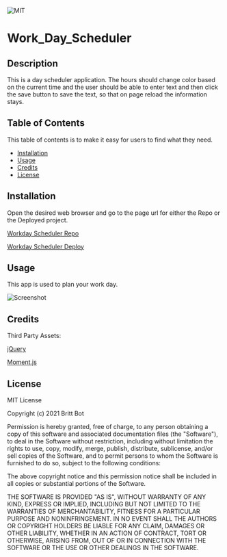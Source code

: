 ![MIT](https://img.shields.io/badge/License-MIT-yellow.svg)
# Work_Day_Scheduler
## Description 

This is a day scheduler application. The hours should change color based on the current time and the user should be able to enter text and then click the save button to save the text, so that on page reload the information stays.

## Table of Contents 

This table of contents is to make it easy for users to find what they need.

* [Installation](#installation)
* [Usage](#usage)
* [Credits](#credits)
* [License](#license)


## Installation

Open the desired web browser and go to the page url for either the Repo or the Deployed project.

[Workday Scheduler Repo](https://github.com/britt-bot/Work_Day_Scheduler)

[Workday Scheduler Deploy](https://britt-bot.github.io/Work_Day_Scheduler)


## Usage 

This app is used to plan your work day. 

![Screenshot](https://user-images.githubusercontent.com/77466708/111396625-7cf6ec80-868d-11eb-96fc-e31ebb096109.png)


## Credits

Third Party Assets:

[jQuery](https://jquery.com)

[Moment.js](https://momentjs.com)


## License

MIT License

Copyright (c) 2021 Britt Bot

Permission is hereby granted, free of charge, to any person obtaining a copy
of this software and associated documentation files (the "Software"), to deal
in the Software without restriction, including without limitation the rights
to use, copy, modify, merge, publish, distribute, sublicense, and/or sell
copies of the Software, and to permit persons to whom the Software is
furnished to do so, subject to the following conditions:

The above copyright notice and this permission notice shall be included in all
copies or substantial portions of the Software.

THE SOFTWARE IS PROVIDED "AS IS", WITHOUT WARRANTY OF ANY KIND, EXPRESS OR
IMPLIED, INCLUDING BUT NOT LIMITED TO THE WARRANTIES OF MERCHANTABILITY,
FITNESS FOR A PARTICULAR PURPOSE AND NONINFRINGEMENT. IN NO EVENT SHALL THE
AUTHORS OR COPYRIGHT HOLDERS BE LIABLE FOR ANY CLAIM, DAMAGES OR OTHER
LIABILITY, WHETHER IN AN ACTION OF CONTRACT, TORT OR OTHERWISE, ARISING FROM,
OUT OF OR IN CONNECTION WITH THE SOFTWARE OR THE USE OR OTHER DEALINGS IN THE
SOFTWARE.



